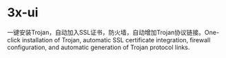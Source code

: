 # 3x-ui
一键安装Trojan，自动加入SSL证书，防火墙，自动增加Trojan协议链接。One-click installation of Trojan, automatic SSL certificate integration, firewall configuration, and automatic generation of Trojan protocol links.
